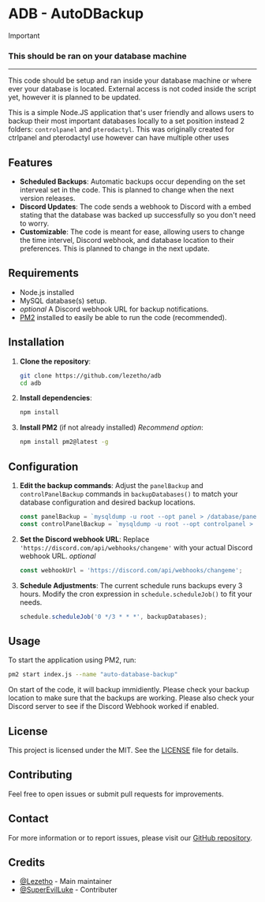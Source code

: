 # ADB - AutoDBackup

>[!IMPORTANT]
>
>### This should be ran on your database machine
> ---
>This code should be setup and ran inside your database machine or where ever your database is located. External access is not coded inside the script yet, however it is planned to be updated.

This is a simple Node.JS application that's user friendly and allows users to backup their most important databases locally to a set position instead 2 folders: `controlpanel` and `pterodactyl`. This was originally created for ctrlpanel and pterodactyl use however can have multiple other uses

## Features

- **Scheduled Backups**: Automatic backups occur depending on the set interveal set in the code. This is planned to change when the next version releases.
- **Discord Updates**: The code sends a webhook to Discord with a embed stating that the database was backed up successfully so you don't need to worry.
- **Customizable**: The code is meant for ease, allowing users to change the time intervel, Discord webhook, and database location to their preferences. This is planned to change in the next update.

## Requirements

- Node.js installed
- MySQL database(s) setup.
- *optional* A Discord webhook URL for backup notifications.
- [PM2](https://pm2.keymetrics.io/) installed to easily be able to run the code (recommended).

## Installation

1. **Clone the repository**:

   ```bash
   git clone https://github.com/lezetho/adb
   cd adb
   ```

2. **Install dependencies**:

   ```bash
   npm install
   ```

3. **Install PM2** (if not already installed) *Recommend option*:

   ```bash
   npm install pm2@latest -g
   ```

## Configuration

1. **Edit the backup commands**: Adjust the `panelBackup` and `controlPanelBackup` commands in `backupDatabases()` to match your database configuration and desired backup locations.

   ```javascript
   const panelBackup = `mysqldump -u root --opt panel > /database/panel/panel-${date}-${time}.sql`;
   const controlPanelBackup = `mysqldump -u root --opt controlpanel > /database/controlpanel/controlpanel-${date}-${time}.sql`;
   ```

2. **Set the Discord webhook URL**: Replace `'https://discord.com/api/webhooks/changeme'` with your actual Discord webhook URL. *optional*

   ```javascript
   const webhookUrl = 'https://discord.com/api/webhooks/changeme';
   ```

3. **Schedule Adjustments**: The current schedule runs backups every 3 hours. Modify the cron expression in `schedule.scheduleJob()` to fit your needs.

   ```javascript
   schedule.scheduleJob('0 */3 * * *', backupDatabases);
   ```

## Usage

To start the application using PM2, run:

```bash
pm2 start index.js --name "auto-database-backup"
```

On start of the code, it will backup immidiently. Please check your backup location to make sure that the backups are working. Please also check your Discord server to see if the Discord Webhook worked if enabled.

## License

This project is licensed under the MIT. See the [LICENSE](LICENSE) file for details.

## Contributing

Feel free to open issues or submit pull requests for improvements.

## Contact

For more information or to report issues, please visit our [GitHub repository](https://github.com/lezetho/adv).

## Credits

- [@Lezetho](https://github.com/lezetho) - Main maintainer
- [@SuperEvilLuke](https://github.com/SuperEvilLuke) - Contributer
